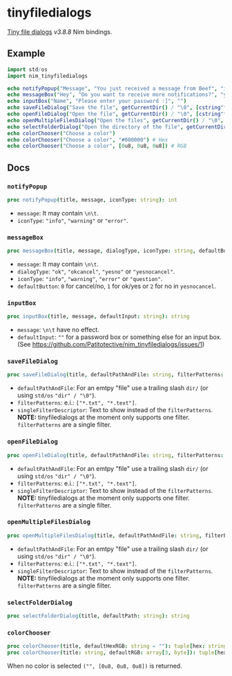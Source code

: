 # tinyfiledialogs
[Tiny file dialogs](https://sourceforge.net/projects/tinyfiledialogs) _v3.8.8_ Nim bindings.

## Example
```nim
import std/os
import nim_tinyfiledialogs

echo notifyPopup("Message", "You just received a message from Beef", "info")
echo messageBox("Hey", "Do you want to receive more notifications?", "yesno", "question", 1)
echo inputBox("Name", "Please enter your password :]", "")
echo saveFileDialog("Save the file", getCurrentDir() / "\0", [cstring"*.txt", cstring"*.text"], "Text file") # "\0" for an emtpy file
echo openFileDialog("Open the file", getCurrentDir() / "\0", [cstring"*.txt", cstring"*.text"], "Text file")
echo openMultipleFilesDialog("Open the files", getCurrentDir() / "\0", [cstring"*.txt", cstring"*.text"], "Text files")
echo selectFolderDialog("Open the directory of the file", getCurrentDir())
echo colorChooser("Choose a color")
echo colorChooser("Choose a color", "#000000") # Hex
echo colorChooser("Choose a color", [0u8, 0u8, 0u8]) # RGB
```

## Docs
### `notifyPopup`
```nim
proc notifyPopup(title, message, iconType: string): int
```
- `message`: It may contain `\n\t`.
- `iconType`: `"info"`, `"warning"` or `"error"`.

### `messageBox`
```nim
proc messageBox(title, message, dialogType, iconType: string, defaultButton: range[0..2]): int 
```
- `message`: It may contain `\n\t`.
- `dialogType`: `"ok"`, `"okcancel"`, `"yesno"` or `"yesnocancel"`.
- `iconType`: `"info"`, `"warning"`, `"error"` or `"question"`.
- `defaultButton`: `0` for cancel/no, `1` for ok/yes or `2` for no in `yesnocancel`.

### `inputBox`
```nim
proc inputBox(title, message, defaultInput: string): string
```
- `message`: `\n\t` have no effect.
- `defaultInput`: `""` for a password box or something else for an input box. (See https://github.com/Patitotective/nim_tinyfiledialogs/issues/1)

### `saveFileDialog`
```nim
proc saveFileDialog(title, defaultPathAndFile: string, filterPatterns: openArray[cstring], singleFilterDescription: string = ""): string
```
- `defaultPathAndFile`: For an emtpy "file" use a trailing slash `dir/` (or using `std/os` `"dir" / "\0"`).
- `filterPatterns`: e.i.: `["*.txt", "*.text"]`.
- `singleFilterDescriptor`: Text to show instead of the `filterPatterns`.
**NOTE:** tinyfiledialogs at the moment only supports one filter. `filterPatterns` are a single filter.

### `openFileDialog`
```nim
proc openFileDialog(title, defaultPathAndFile: string, filterPatterns: openArray[cstring], singleFilterDescription: string = ""): string
```
- `defaultPathAndFile`: For an emtpy "file" use a trailing slash `dir/` (or using `std/os` `"dir" / "\0"`).
- `filterPatterns`: e.i.: `["*.txt", "*.text"]`.
- `singleFilterDescriptor`: Text to show instead of the `filterPatterns`.
**NOTE:** tinyfiledialogs at the moment only supports one filter. `filterPatterns` are a single filter.

### `openMultipleFilesDialog`
```nim
proc openMultipleFilesDialog(title, defaultPathAndFile: string, filterPatterns: openArray[cstring], singleFilterDescription: string = ""): seq[string]
```
- `defaultPathAndFile`: For an emtpy "file" use a trailing slash `dir/` (or using `std/os` `"dir" / "\0"`).
- `filterPatterns`: e.i.: `["*.txt", "*.text"]`.
- `singleFilterDescriptor`: Text to show instead of the `filterPatterns`.
**NOTE:** tinyfiledialogs at the moment only supports one filter. `filterPatterns` are a single filter.

### `selectFolderDialog`
```nim
proc selectFolderDialog(title, defaultPath: string): string
```

### `colorChooser`
```nim
proc colorChooser(title, defaultHexRGB: string = ""): tuple[hex: string, rgb: array[3, byte]]
proc colorChooser(title: string, defaultRGB: array[3, byte]): tuple[hex: string, rgb: array[3, byte]]
```
When no color is selected `("", [0u8, 0u8, 0u8])` is returned.
